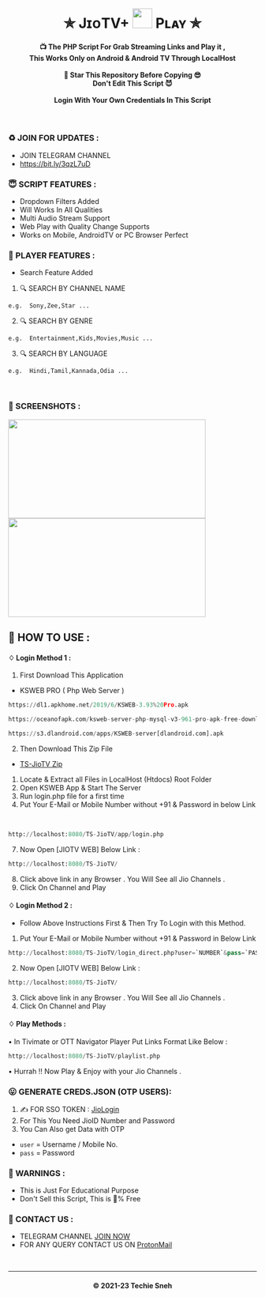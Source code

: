 <h1 align='center'>✯ JɪᴏTV+ <img src="https://upload.wikimedia.org/wikipedia/commons/thumb/8/8a/Jio_TV_logo.svg/1200px-Jio_TV_logo.svg.png" width="40" height="40"> Pʟᴀʏ  ✯</h1>

<!--
* Copyright 2021-2023 SnehTV, Inc.
* Licensed under MIT (https://github.com/mitthu786/TS-JioTV/blob/main/LICENSE)
* Created By : TechieSneh
-->

<h4 align='center'>📺 The PHP Script For Grab Streaming Links and Play it ,<br> This Works Only on Android & Android TV
Through LocalHost <br><br>🌟 Star This Repository Before Copying 😎<br>Don't Edit This Script
😈<br><br>Login With Your Own Credentials In This Script</h4>
<br>

<h3>♻️ JOIN FOR UPDATES :</h3>

- JOIN TELEGRAM CHANNEL
- https://bit.ly/3qzL7uD

<h3>😇 SCRIPT FEATURES :</h3>

- Dropdown Filters Added
- Will Works In All Qualities
- Multi Audio Stream Support
- Web Play with Quality Change Supports
- Works on Mobile, AndroidTV or PC Browser Perfect

<h3>💖 PLAYER FEATURES :</h3>

- Search Feature Added<br>

1. 🔍 SEARCH BY CHANNEL NAME

```
e.g.  Sony,Zee,Star ...
```

2. 🔍 SEARCH BY GENRE

```
e.g.  Entertainment,Kids,Movies,Music ...
```

3. 🔍 SEARCH BY LANGUAGE

```
e.g.  Hindi,Tamil,Kannada,Odia ...
```

<br>

<h3>📸 SCREENSHOTS : </h3>

<img src="https://i.ibb.co/yfpvJ9Y/main.png" width="400" height="200">

<br>

<img src="https://i.ibb.co/Dz4Nhxm/play.png" width="400" height="200">

<br>

<h2>🍁 HOW TO USE : </h2>

#### ♢ Login Method 1 :

1. First Download This Application<br>

- KSWEB PRO ( Php Web Server ) <br>

```py
https://dl1.apkhome.net/2019/6/KSWEB-3.93%20Pro.apk
```

```py
https://oceanofapk.com/ksweb-server-php-mysql-v3-961-pro-apk-free-download/
```

```py
https://s3.dlandroid.com/apps/KSWEB-server[dlandroid.com].apk
```

2.  Then Download This Zip File<br>

- [TS-JioTV Zip](https://tsnehcors.mitthu.workers.dev/?https://github.com/mitthu786/TS-JioTV/blob/main/TS-JioTV.zip?raw=true) <br>

1. Locate & Extract all Files in LocalHost (Htdocs) Root Folder <br>
2. Open KSWEB App & Start The Server <br>
3. Run login.php file for a first time <br>
4. Put Your E-Mail or Mobile Number without +91 & Password in below Link

<br>

```py
http://localhost:8080/TS-JioTV/app/login.php
```

7. Now Open [JIOTV WEB] Below Link :

```py
http://localhost:8080/TS-JioTV/
```

8. Click above link in any Browser . You Will See all Jio Channels . <br>
9. Click On Channel and Play <br>

#### ♢ Login Method 2 :

- Follow Above Instructions First & Then Try To Login with this Method.

1. Put Your E-Mail or Mobile Number without +91 & Password in Below Link <br>

```py
http://localhost:8080/TS-JioTV/login_direct.php?user=`NUMBER`&pass=`PASSWORD`
```

2. Now Open [JIOTV WEB] Below Link :

```py
http://localhost:8080/TS-JioTV/
```

3. Click above link in any Browser . You Will See all Jio Channels . <br>
4. Click On Channel and Play <br>

#### ♢ Play Methods :

• In Tivimate or OTT Navigator Player Put Links Format Like Below :<br>

```py
http://localhost:8080/TS-JioTV/playlist.php
```

• Hurrah !! Now Play & Enjoy with your Jio Channels .

<!--
* Copyright 2021-2023 SnehTV, Inc.
* Licensed under MIT (https://github.com/mitthu786/TS-JioTV/blob/main/LICENSE)
* Created By : TechieSneh
-->

### 😛 GENERATE CREDS.JSON (OTP USERS):

1. ✍️ FOR SSO TOKEN : [JioLogin](http://jiologin.unaux.com)
2. For This You Need JioID Number and Password
3. You Can Also get Data with OTP

- `user` = Username / Mobile No.
- `pass` = Password

<h3>🚸 WARNINGS :</h3>

- This is Just For Educational Purpose
- Don't Sell this Script, This is 💯% Free

<h3>🤗 CONTACT US : </h3>

- TELEGRAM CHANNEL [JOIN NOW](https://bit.ly/3qzL7uD)
- FOR ANY QUERY CONTACT US ON [ProtonMail](mailto:techiesneh@protonmail.com)

<br>

---

<h4 align='center'>© 2021-23 Techie Sneh</h4>

<!-- DO NOT REMOVE THIS CREDIT -->
<!-- © 2021-23 TechieSneh -->

